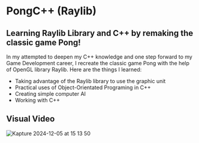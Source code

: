 # PongC++ (Raylib)

## Learning Raylib Library and C++ by remaking the classic game Pong!

In my attempted to deepen my C++ knowledge and one step forward to my Game Development career, I recreate the classic game Pong with the help of OpenGL library Raylib. Here are the things I learned: 

* Taking advantage of the Raylib library to use the graphic unit
* Practical uses of Object-Orientated Programing in C++ 
* Creating simple computer AI
* Working with C++ 

## Visual Video

![Kapture 2024-12-05 at 15 13 50](https://github.com/user-attachments/assets/7704c6cf-b95c-4aae-ba17-f4ff3e60a2d5)
